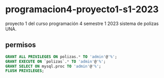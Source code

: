 # programacion4-proyecto1-s1-2023
proyecto 1 del curso programación 4 semestre 1 2023 sistema de polizas UNA.


## permisos

```sql
GRANT ALL PRIVILEGES ON polizas.* TO 'admin'@'%';
GRANT EXECUTE ON `polizas`.* TO 'admin'@'%';
GRANT SELECT ON mysql.proc TO 'admin'@'%';
FLUSH PRIVILEGES;
```